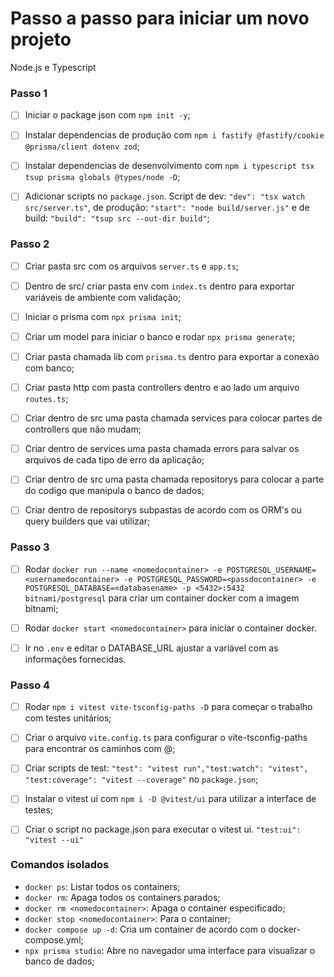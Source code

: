 # Passo a passo para iniciar um novo projeto

Node.js e Typescript

### Passo 1
 - [ ] Iniciar o package json com `npm init -y`;
 - [ ] Instalar dependencias de produção com `npm i fastify @fastify/cookie @prisma/client dotenv zod`;
 - [ ] Instalar dependencias de desenvolvimento com `npm i typescript tsx tsup prisma globals @types/node -D`;
 - [ ] Adicionar scripts no `package.json`. Script de dev: `"dev": "tsx watch src/server.ts"`, de produção: `"start": "node build/server.js"` e de build: `"build": "tsup src --out-dir build"`;
    

 ### Passo 2
 - [ ] Criar pasta src com os arquivos `server.ts` e `app.ts`;
 - [ ] Dentro de src/ criar pasta env com `index.ts` dentro para exportar variáveis de ambiente com validação;
 - [ ] Iniciar o prisma com `npx prisma init`;
 - [ ] Criar um model para iniciar o banco e rodar `npx prisma generate`;
 - [ ] Criar pasta chamada lib com `prisma.ts` dentro para exportar a conexão com banco;
 - [ ] Criar pasta http com pasta controllers dentro e ao lado um arquivo `routes.ts`;
 - [ ] Criar dentro de src uma pasta chamada services para colocar partes de controllers que não mudam;
 - [ ] Criar dentro de services uma pasta chamada errors para salvar os arquivos de cada tipo de erro da aplicação;
 - [ ] Criar dentro de src uma pasta chamada repositorys para colocar a parte do codigo que manipula o banco de dados;
 - [ ] Criar dentro de repositorys subpastas de acordo com os ORM's ou query builders que vai utilizar;


 ### Passo 3
 - [ ] Rodar `docker run --name <nomedocontainer> -e POSTGRESQL_USERNAME=<usernamedocontainer> -e POSTGRESQL_PASSWORD=<passdocontainer> -e POSTGRESQL_DATABASE=<databasename> -p <5432>:5432 bitnami/postgresql` para criar um container docker com a imagem bitnami;
 - [ ] Rodar `docker start <nomedocontainer>` para iniciar o container docker.
 - [ ] Ir no `.env` e editar o DATABASE_URL ajustar a variável com as informações fornecidas.


### Passo 4
- [ ] Rodar `npm i vitest vite-tsconfig-paths -D` para começar o trabalho com testes unitários;
- [ ] Criar o arquivo `vite.config.ts` para configurar o vite-tsconfig-paths para encontrar os caminhos com @;
- [ ] Criar scripts de test: `"test": "vitest run","test:watch": "vitest", "test:coverage": "vitest --coverage"` no `package.json`;
- [ ] Instalar o vitest ui com `npm i -D @vitest/ui` para utilizar a interface de testes;
- [ ] Criar o script no package.json para executar o vitest ui. `"test:ui": "vitest --ui"`


 ### Comandos isolados

 - `docker ps`: Listar todos os containers;
 - `docker rm`: Apaga todos os containers parados;
 - `docker rm <nomedocontainer>`: Apaga o container especificado;
 - `docker stop <nomedocontainer>`: Para o container;
 - `docker compose up -d`: Cria um container de acordo com o docker-compose.yml;
 - `npx prisma studio`: Abre no navegador uma interface para visualizar o banco de dados; 
